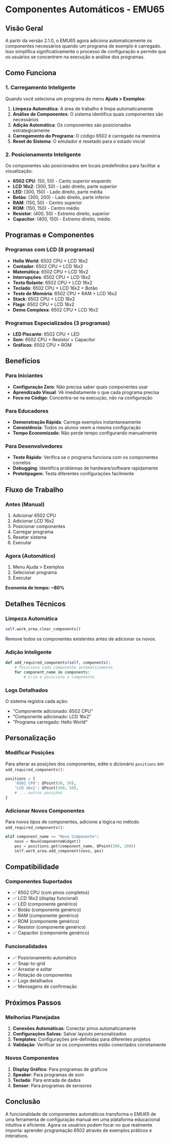 # Componentes Automáticos - EMU65

## Visão Geral

A partir da versão 2.1.0, o EMU65 agora adiciona automaticamente os componentes necessários quando um programa de exemplo é carregado. Isso simplifica significativamente o processo de configuração e permite que os usuários se concentrem na execução e análise dos programas.

## Como Funciona

### 1. Carregamento Inteligente
Quando você seleciona um programa do menu **Ajuda > Exemplos**:

1. **Limpeza Automática**: A área de trabalho é limpa automaticamente
2. **Análise de Componentes**: O sistema identifica quais componentes são necessários
3. **Adição Automática**: Os componentes são posicionados estrategicamente
4. **Carregamento do Programa**: O código 6502 é carregado na memória
5. **Reset do Sistema**: O emulador é resetado para o estado inicial

### 2. Posicionamento Inteligente
Os componentes são posicionados em locais predefinidos para facilitar a visualização:

- **6502 CPU**: (50, 50) - Canto superior esquerdo
- **LCD 16x2**: (300, 50) - Lado direito, parte superior
- **LED**: (300, 150) - Lado direito, parte média
- **Botão**: (300, 200) - Lado direito, parte inferior
- **RAM**: (150, 50) - Centro superior
- **ROM**: (150, 150) - Centro médio
- **Resistor**: (400, 50) - Extremo direito, superior
- **Capacitor**: (400, 150) - Extremo direito, médio

## Programas e Componentes

### Programas com LCD (8 programas)
- **Hello World**: 6502 CPU + LCD 16x2
- **Contador**: 6502 CPU + LCD 16x2
- **Matemática**: 6502 CPU + LCD 16x2
- **Interrupções**: 6502 CPU + LCD 16x2
- **Texto Rolante**: 6502 CPU + LCD 16x2
- **Teclado**: 6502 CPU + LCD 16x2 + Botão
- **Teste de Memória**: 6502 CPU + RAM + LCD 16x2
- **Stack**: 6502 CPU + LCD 16x2
- **Flags**: 6502 CPU + LCD 16x2
- **Demo Complexa**: 6502 CPU + LCD 16x2

### Programas Especializados (3 programas)
- **LED Piscante**: 6502 CPU + LED
- **Som**: 6502 CPU + Resistor + Capacitor
- **Gráficos**: 6502 CPU + ROM

## Benefícios

### Para Iniciantes
- **Configuração Zero**: Não precisa saber quais componentes usar
- **Aprendizado Visual**: Vê imediatamente o que cada programa precisa
- **Foco no Código**: Concentra-se na execução, não na configuração

### Para Educadores
- **Demonstração Rápida**: Carrega exemplos instantaneamente
- **Consistência**: Todos os alunos veem a mesma configuração
- **Tempo Economizado**: Não perde tempo configurando manualmente

### Para Desenvolvedores
- **Teste Rápido**: Verifica se o programa funciona com os componentes corretos
- **Debugging**: Identifica problemas de hardware/software rapidamente
- **Prototipagem**: Testa diferentes configurações facilmente

## Fluxo de Trabalho

### Antes (Manual)
1. Adicionar 6502 CPU
2. Adicionar LCD 16x2
3. Posicionar componentes
4. Carregar programa
5. Resetar sistema
6. Executar

### Agora (Automático)
1. Menu Ajuda > Exemplos
2. Selecionar programa
3. Executar

**Economia de tempo: ~80%**

## Detalhes Técnicos

### Limpeza Automática
```python
self.work_area.clear_components()
```
Remove todos os componentes existentes antes de adicionar os novos.

### Adição Inteligente
```python
def add_required_components(self, components):
    # Posiciona cada componente automaticamente
    for component_name in components:
        # Cria e posiciona o componente
```

### Logs Detalhados
O sistema registra cada ação:
- "Componente adicionado: 6502 CPU"
- "Componente adicionado: LCD 16x2"
- "Programa carregado: Hello World"

## Personalização

### Modificar Posições
Para alterar as posições dos componentes, edite o dicionário `positions` em `add_required_components()`:

```python
positions = {
    '6502 CPU': QPoint(50, 50),
    'LCD 16x2': QPoint(300, 50),
    # ... outras posições
}
```

### Adicionar Novos Componentes
Para novos tipos de componentes, adicione a lógica no método `add_required_components()`:

```python
elif component_name == "Novo Componente":
    novo = NovoComponenteWidget()
    pos = positions.get(component_name, QPoint(200, 200))
    self.work_area.add_component(novo, pos)
```

## Compatibilidade

### Componentes Suportados
- ✅ 6502 CPU (com pinos completos)
- ✅ LCD 16x2 (display funcional)
- ✅ LED (componente genérico)
- ✅ Botão (componente genérico)
- ✅ RAM (componente genérico)
- ✅ ROM (componente genérico)
- ✅ Resistor (componente genérico)
- ✅ Capacitor (componente genérico)

### Funcionalidades
- ✅ Posicionamento automático
- ✅ Snap-to-grid
- ✅ Arrastar e soltar
- ✅ Rotação de componentes
- ✅ Logs detalhados
- ✅ Mensagens de confirmação

## Próximos Passos

### Melhorias Planejadas
1. **Conexões Automáticas**: Conectar pinos automaticamente
2. **Configurações Salvas**: Salvar layouts personalizados
3. **Templates**: Configurações pré-definidas para diferentes projetos
4. **Validação**: Verificar se os componentes estão conectados corretamente

### Novos Componentes
1. **Display Gráfico**: Para programas de gráficos
2. **Speaker**: Para programas de som
3. **Teclado**: Para entrada de dados
4. **Sensor**: Para programas de sensores

## Conclusão

A funcionalidade de componentes automáticos transforma o EMU65 de uma ferramenta de configuração manual em uma plataforma educacional intuitiva e eficiente. Agora os usuários podem focar no que realmente importa: aprender programação 6502 através de exemplos práticos e interativos. 